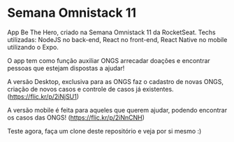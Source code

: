 # Semana Omnistack 11
App Be The Hero, criado na Semana Omnistack 11 da RocketSeat.
Techs utilizadas: NodeJS no back-end, React no front-end, React Native no mobile utilizando o Expo.

O app tem como função auxiliar ONGS arrecadar doações e encontrar pessoas que estejam dispostas a ajudar!

A versão Desktop, exclusiva para as ONGS faz o cadastro de novas ONGS, criação de novos casos e controle de casos já existentes.
(https://flic.kr/p/2iNjSU1)

A versão mobile é feita para aqueles que querem ajudar, podendo encontrar os casos das ONGS!
(https://flic.kr/p/2iNnCNH) 

Teste agora, faça um clone deste repositório e veja por si mesmo :)
